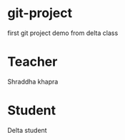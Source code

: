 # git-project
first git project demo from delta class
# Teacher
Shraddha khapra
# Student
Delta student
